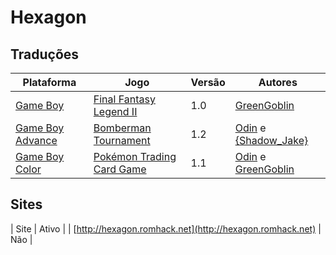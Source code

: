 # Hexagon

## Traduções

| Plataforma | Jogo | Versão | Autores |
| ----------- | ----------- | ----------- | ----------- |
| [Game Boy](../../traducoes/game-boy/) | [Final Fantasy Legend II](../../traducoes/game-boy/final-fantasy-legend-ii_greengoblin/) | 1.0 | [GreenGoblin](../../autores/greengoblin/) |
| [Game Boy Advance](../../traducoes/game-boy-advance/) | [Bomberman Tournament](../../traducoes/game-boy-advance/bomberman-tournament_odin-shadow_jake/) | 1.2 | [Odin](../../autores/odin/) e [\{Shadow\_Jake\}](../../autores/shadow_jake/) |
| [Game Boy Color](../../traducoes/game-boy-color/) | [Pokémon Trading Card Game](../../traducoes/game-boy-color/pokemon-trading-card-game_odin-greengoblin/) | 1.1 | [Odin](../../autores/odin/) e [GreenGoblin](../../autores/greengoblin/) |

## Sites

| Site | Ativo |
| [http://hexagon.romhack.net](http://hexagon.romhack.net) | Não |